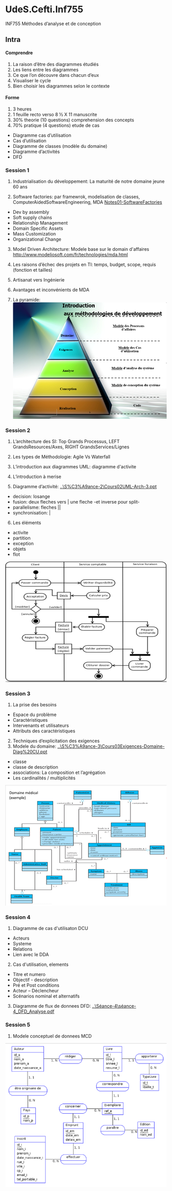 # UdeS.Cefti.Inf755

INF755 Méthodes d’analyse et de conception

## Intra

#### Comprendre

1. La raison d’être des diagrammes étudiés
2. Les liens entre les diagrammes
3. Ce que l’on découvre dans chacun d’eux
4. Visualiser le cycle
5. Bien choisir les diagrammes selon le contexte

#### Forme

1. 3 heures
2. 1 feuille recto verso 8 ½ X 11 manuscrite
3. 30% theorie (10 questions) comprehension des concepts
4. 70% pratique (4 questions) etude de cas
* Diagramme cas d’utilisation
* Cas d’utilisation
* Diagramme de classes (modèle du domaine)
* Diagramme d’activités
* DFD

### Session 1

1. Industrialisation du développement: La maturité de notre domaine jeune 60 ans

2. Software factories: par framewrok, modelisation de classes, ComputerAidedSoftwareEngineering, MDA
    [Notes01-SoftwareFactories](https://github.com/enriqueescobar-askida/UdeS.Cefti.Inf755/blob/master/Week01/Notes01-SoftwareFactories_p16_greenfield.pdf)
* Dev by assembly
* Soft supply chains
* Relationship Management
* Domain Specific Assets
* Mass Customization
* Organizational Change

3. Model Driven Architecture: Modele base sur le domain d'affaires <http://www.modeliosoft.com/fr/technologies/mda.html>

4. Les raisons d’échec des projets en TI: temps, budget, scope, requis (fonction et tailles)

5. Artisanat vers Ingénierie

6. Avantages et inconvénients de MDA

7. La pyramide: ![Pyramide](https://github.com/enriqueescobar-askida/UdeS.Cefti.Inf755/blob/master/Week06/Week06-Sceance1_pyramide.png)

### Session 2

1. L’architecture des SI: Top Grands Processus, LEFT GrandsResources/Axes, RIGHT GrandsServices/Lignes

2. Les types de Méthodologie: Agile Vs Waterfall

3. L’introduction aux diagrammes UML: diagramme d'activite

4. L’introduction à merise

5. Diagramme d’activité: [..\S%C3%A9ance-2\Cours02UML-Arch-3.ppt](https://github.com/enriqueescobar-askida/UdeS.Cefti.Inf755/blob/master/Week02/Notes02-Architecture_SI.pdf)
* decision: losange
* fusion: deux fleches vers | une fleche -et inverse pour split-
* parallelisme: fleches ||
* synchronisation: |

6. Les éléments
* activite
* partition
* exception
* objets
* flot

![Diagramme Activite-DDA](https://github.com/enriqueescobar-askida/UdeS.Cefti.Inf755/blob/master/Week06/Week06-Sceance2_diag-activite.png)

### Session 3

1. La prise des besoins
* Espace du problème
* Caractéristiques
* Intervenants et utilisateurs
* Attributs des caractéristiques
2. Techniques d’explicitation des exigences
3. Modele du domaine: [..\S%C3%A9ance-3\Cours03Exigences-Domaine-Diag%20CU.ppt](https://github.com/enriqueescobar-askida/UdeS.Cefti.Inf755/blob/master/Week03/Notes03.pdf)
* classe
* classe de description
* associations: La composition et l’agrégation
* Les cardinalités / multiplicités

![Modele du domaine-MDD](https://github.com/enriqueescobar-askida/UdeS.Cefti.Inf755/blob/master/Week06/Week06-Sceance3_modele-domaine.png)

### Session 4

1. Diagramme de cas d'utilisaton DCU
* Acteurs
* Systeme
* Relations
* Lien avec le DDA
2. Cas d'utilisation, elements
* Titre et numero
* Objectif - description
* Pré et Post conditions
* Acteur – Déclencheur
* Scénarios nominal et alternatifs
3. Diagramme de flux de donnees DFD:
    [..\Séance-4\séance-4_DFD_Analyse.pdf](https://github.com/enriqueescobar-askida/UdeS.Cefti.Inf755/blob/master/Week04/Notes04-Analyse_DFD.pdf)

### Session 5

1. Modele conceptuel de donnees MCD

![Modele conceptuel de donnees-MCD](https://github.com/enriqueescobar-askida/UdeS.Cefti.Inf755/blob/master/Week06/Week06-Sceance5_modele-conceptuel-donnes.png)